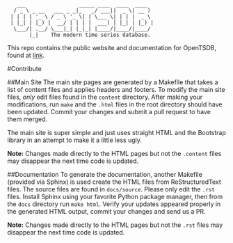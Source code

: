        ___                 _____ ____  ____  ____
      / _ \ _ __   ___ _ _|_   _/ ___||  _ \| __ )
     | | | | '_ \ / _ \ '_ \| | \___ \| | | |  _ \
     | |_| | |_) |  __/ | | | |  ___) | |_| | |_) |
      \___/| .__/ \___|_| |_|_| |____/|____/|____/
           |_|    The modern time series database.

This repo contains the public website and documentation
for OpenTSDB, found at [link](http://opentsdb.net "http://opentsdb.net").

#Contribute

##Main Site
The main site pages are generated by a Makefile that takes a list of 
content files and applies headers and footers. To modify the main site
files, *only* edit files found in the `content` directory. After making
your modifications, run `make` and the `.html` files in the root directory
should have been updated. Commit your changes and submit a pull request
to have them merged.

The main site is super simple and just uses straight HTML and the
Bootstrap library in an attempt to make it a little less ugly.

**Note:** Changes made directly to the HTML pages but not the `.content`
files may disappear the next time code is updated.

##Documentation
To generate the documentation, another Makefile (provided via Sphinx) is
used create the HTML files from ReStructuredText files. The source files
are found in `docs/source`. Please only edit the `.rst` files. Install
Sphinx using your favorite Python package manager, then from the `docs` 
directory run `make html`. Verify your updates appeared properly in the 
generated HTML output, commit your changes and send us a PR.

**Note:** Changes made directly to the HTML pages but not the `.rst`
files may disappear the next time code is updated.